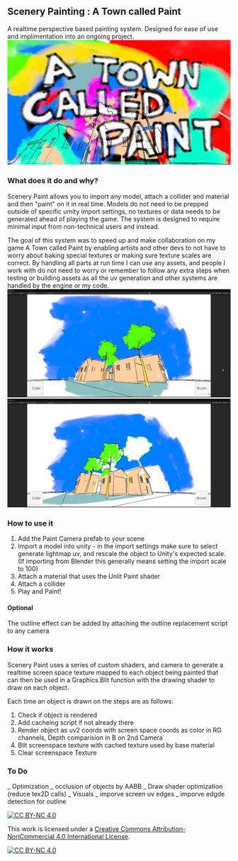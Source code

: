 ## Scenery Painting : A Town called Paint
A realtime perspective based painting system. Designed for ease of use and implimentation into an ongoing project.
![a collection of houses have have been painted on, with the tex "A Town Called Paint" written on them](https://github.com/ApparentRaisin/SceneryPaint/blob/main/images/Unity_aZwcy4QbQy.jpg?raw=true)
### What does it do and why?
Scenery Paint allows you to import any model, attach a collider and material and then "paint" on it in real time. Models do not need to be prepped outside of specific umity import settings, no textures or data needs to be generated ahead of playing the game. The system is designed to require minimal input from non-technical users and instead.

The goal of this system was to speed up and make collaboration on my game A Town called Paint by enabling artists and other devs to not have to worry about baking special textures or making sure texture scales are correct. By handling all parts at run time I can use any assets, and people I work with do not need to worry or remember to follow any extra steps when testing or building assets as all the uv generation and other systems are handled by the engine or my code.
![a set of colored in houses](https://github.com/ApparentRaisin/SceneryPaint/blob/main/images/Unity_QaNjNHdPv4.png?raw=true)
![the prvious houses from a different angle showing how they are oly correctly coloured when viewed from the right angle](https://github.com/ApparentRaisin/SceneryPaint/blob/main/images/Unity_uNMymAwauy.png?raw=true)
### How to use it
1. Add the Paint Camera prefab to your scene
2. Import a model into unity - in the import settings make sure to select generate lightmap uv, and rescale the object to Unity's expected scale. (If importing from Blender this generally means setting the import scale to 100)
3. Attach a material that uses the Unlit Paint shader
4. Attach a collider
5. Play and Paint!

#### Optional
The outline effect can be added by attaching the outline replacement script to any camera

### How it works
Scenery Paint uses a series of custom shaders, and camera to generate a realtime screen space texture mapped to each object being painted that can then be used in a Graphics.Blit function with the drawing shader to draw on each object.

Each time an object is drawn on the steps are as follows:
1. Check if object is rendered
2. Add cacheing script if not already there
3. Render object as uv2 coords with screen space coords as color in RG channels, Depth comparision in B on 2nd Camera
4. Blit screenspace texture with cached texture used by base material
5. Clear screenspace Texture

### To Do
_ Optimization
  _ occlusion of objects by AABB
  _ Draw shader optimization (reduce tex2D calls)
_ Visuals
  _ imporve screen uv edges
  _ imporve edgde detection for outline

[![CC BY-NC 4.0][cc-by-nc-shield]][cc-by-nc]

This work is licensed under a
[Creative Commons Attribution-NonCommercial 4.0 International License][cc-by-nc].

[![CC BY-NC 4.0][cc-by-nc-image]][cc-by-nc]

[cc-by-nc]: https://creativecommons.org/licenses/by-nc/4.0/
[cc-by-nc-image]: https://licensebuttons.net/l/by-nc/4.0/88x31.png
[cc-by-nc-shield]: https://img.shields.io/badge/License-CC%20BY--NC%204.0-lightgrey.svg



